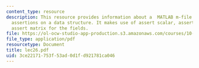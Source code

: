 ```yaml
---
content_type: resource
description: This resource provides information about a  MATLAB m-file that performs
  assertions on a data structure. It makes use of assert scalar, assert vector, and
  assert matrix for the fields.
file: https://ol-ocw-studio-app-production.s3.amazonaws.com/courses/10-34-numerical-methods-applied-to-chemical-engineering-fall-2005/3ce22171753f53ad0d1fd921781ca046_lec26.pdf
file_type: application/pdf
resourcetype: Document
title: lec26.pdf
uid: 3ce22171-753f-53ad-0d1f-d921781ca046
---
```

